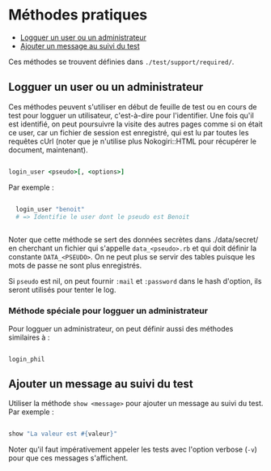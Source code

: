# Méthodes pratiques

* [Logguer un user ou un administrateur](#logguerunutilisateuradmin)
* [Ajouter un message au suivi du test](#affichermessagesupplementaire)

Ces méthodes se trouvent définies dans `./test/support/required/`.

<a name='logguerunutilisateuradmin'></a>

## Logguer un user ou un administrateur

Ces méthodes peuvent s'utiliser en début de feuille de test ou en cours de test pour logguer un utilisateur, c'est-à-dire pour l'identifier. Une fois qu'il est identifié, on peut poursuivre la visite des autres pages comme si on était ce user, car un fichier de session est enregistré, qui est lu par toutes les requêtes cUrl (noter que je n'utilise plus Nokogiri::HTML pour récupérer le document, maintenant).

~~~ruby

login_user <pseudo>[, <options>]

~~~

Par exemple&nbsp;:

~~~ruby

  login_user "benoit" 
  # => Identifie le user dont le pseudo est Benoit
  
~~~

Noter que cette méthode se sert des données secrètes dans ./data/secret/ en cherchant un fichier qui s'appelle `data_<pseudo>.rb` et qui doit définir la constante `DATA_<PSEUDO>`. On ne peut plus se servir des tables puisque les mots de passe ne sont plus enregistrés.

Si `pseudo` est nil, on peut fournir `:mail` et `:password` dans le hash d'option, ils seront utilisés pour tenter le log.


### Méthode spéciale pour logguer un administrateur

Pour logguer un administrateur, on peut définir aussi des méthodes similaires à&nbsp;: 

~~~

login_phil

~~~


<a name='affichermessagesupplementaire'></a>

## Ajouter un message au suivi du test

Utiliser la méthode `show <message>` pour ajouter un message au suivi du test. Par exemple&nbsp;:

~~~ruby

show "La valeur est #{valeur}"

~~~

Noter qu'il faut impérativement appeler les tests avec l'option verbose (`-v`) pour que ces messages s'affichent.